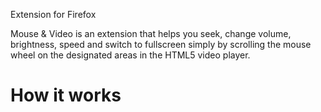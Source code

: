 Extension for Firefox

Mouse & Video is an extension that helps you seek, change volume, brightness, speed and switch to fullscreen simply by scrolling the mouse wheel on the designated areas in the HTML5 video player. 


<h1>How it works</h1>

